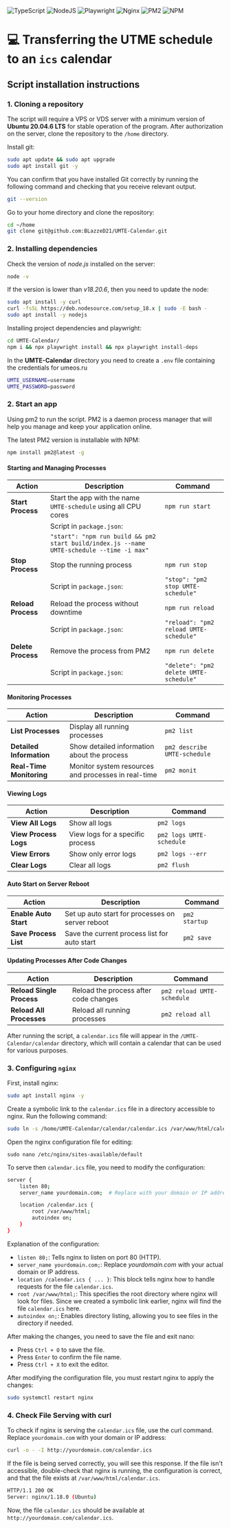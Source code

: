 ![TypeScript](https://img.shields.io/badge/typescript-%23007ACC.svg?style=for-the-badge&logo=typescript&logoColor=white) ![NodeJS](https://img.shields.io/badge/node.js-6DA55F?style=for-the-badge&logo=node.js&logoColor=white) ![Playwright](https://img.shields.io/badge/-playwright-%232EAD33?style=for-the-badge&logo=playwright&logoColor=white) ![Nginx](https://img.shields.io/badge/nginx-%23009639.svg?style=for-the-badge&logo=nginx&logoColor=white) ![PM2](https://img.shields.io/badge/PM2-24036f?style=for-the-badge&logo=pm2) ![NPM](https://img.shields.io/badge/NPM-%23CB3837.svg?style=for-the-badge&logo=npm&logoColor=white)

# 💻 Transferring the UTME schedule to an `ics` calendar

## Script installation instructions

### 1. Cloning a repository

The script will require a VPS or VDS server with a minimum version of **Ubuntu 20.04.6 LTS** for stable operation of the program.
After authorization on the server, clone the repository to the `/home` directory.

Install git:

```bash
sudo apt update && sudo apt upgrade
sudo apt install git -y
```

You can confirm that you have installed Git correctly by running the following command and checking that you receive relevant output.

```bash
git --version
```

Go to your home directory and clone the repository:

```bash
cd ~/home
git clone git@github.com:BLazzeD21/UMTE-Calendar.git
```

### 2. Installing dependencies

Check the version of _node.js_ installed on the server:

```bash
node -v
```

If the version is lower than _v18.20.6_, then you need to update the node:

```bash
sudo apt install -y curl
curl -fsSL https://deb.nodesource.com/setup_18.x | sudo -E bash -
sudo apt install -y nodejs
```

Installing project dependencies and playwright:

```bash
cd UMTE-Calendar/
npm i && npx playwright install && npx playwright install-deps
```

In the **UMTE-Calendar** directory you need to create a `.env` file containing the credentials for umeos.ru

```bash
UMTE_USERNAME=username
UMTE_PASSWORD=password
```

### 2. Start an app

Using pm2 to run the script. PM2 is a daemon process manager that will help you manage and keep your application online.

The latest PM2 version is installable with NPM:

```bash
npm install pm2@latest -g
```

#### Starting and Managing Processes

| **Action**         | **Description**                                                                           | **Command**                            |
| ------------------ | ----------------------------------------------------------------------------------------- | -------------------------------------- |
| **Start Process**  | Start the app with the name `UMTE-schedule` using all CPU cores                           | `npm run start`                        |
|                    | Script in `package.json`:                                                                 |                                        |
|                    | `"start": "npm run build && pm2 start build/index.js --name UMTE-schedule --time -i max"` |                                        |
| **Stop Process**   | Stop the running process                                                                  | `npm run stop`                         |
|                    | Script in `package.json`:                                                                 | `"stop": "pm2 stop UMTE-schedule"`     |
| **Reload Process** | Reload the process without downtime                                                       | `npm run reload`                       |
|                    | Script in `package.json`:                                                                 | `"reload": "pm2 reload UMTE-schedule"` |
| **Delete Process** | Remove the process from PM2                                                               | `npm run delete`                       |
|                    | Script in `package.json`:                                                                 | `"delete": "pm2 delete UMTE-schedule"` |

#### Monitoring Processes

| **Action**               | **Description**                                     | **Command**                  |
| ------------------------ | --------------------------------------------------- | ---------------------------- |
| **List Processes**       | Display all running processes                       | `pm2 list`                   |
| **Detailed Information** | Show detailed information about the process         | `pm2 describe UMTE-schedule` |
| **Real-Time Monitoring** | Monitor system resources and processes in real-time | `pm2 monit`                  |

#### Viewing Logs

| **Action**            | **Description**                  | **Command**              |
| --------------------- | -------------------------------- | ------------------------ |
| **View All Logs**     | Show all logs                    | `pm2 logs`               |
| **View Process Logs** | View logs for a specific process | `pm2 logs UMTE-schedule` |
| **View Errors**       | Show only error logs             | `pm2 logs --err`         |
| **Clear Logs**        | Clear all logs                   | `pm2 flush`              |

#### Auto Start on Server Reboot

| **Action**            | **Description**                                  | **Command**   |
| --------------------- | ------------------------------------------------ | ------------- |
| **Enable Auto Start** | Set up auto start for processes on server reboot | `pm2 startup` |
| **Save Process List** | Save the current process list for auto start     | `pm2 save`    |

#### Updating Processes After Code Changes

| **Action**                | **Description**                       | **Command**                |
| ------------------------- | ------------------------------------- | -------------------------- |
| **Reload Single Process** | Reload the process after code changes | `pm2 reload UMTE-schedule` |
| **Reload All Processes**  | Reload all running processes          | `pm2 reload all`           |

After running the script, a `calendar.ics` file will appear in the `/UMTE-Calendar/calendar` directory, which will contain a calendar that can be used for various purposes.

### 3. Configuring `nginx`

First, install nginx:

```bash
sudo apt install nginx -y
```

Create a symbolic link to the `calendar.ics` file in a directory accessible to nginx. Run the following command:

```bash
sudo ln -s /home/UMTE-Calendar/calendar/calendar.ics /var/www/html/calendar.ics
```

Open the nginx configuration file for editing:

`sudo nano /etc/nginx/sites-available/default`

To serve then `calendar.ics` file, you need to modify the configuration:

```bash
server {
    listen 80;
    server_name yourdomain.com;  # Replace with your domain or IP address

    location /calendar.ics {
        root /var/www/html;
        autoindex on;
    }
}
```

Explanation of the configuration:

- `listen 80;`: Tells nginx to listen on port 80 (HTTP).
- `server_name yourdomain.com;`: Replace _yourdomain.com_ with your actual domain or IP address.
- `location /calendar.ics { ... }`: This block tells nginx how to handle requests for the file `calendar.ics`.
- `root /var/www/html;`: This specifies the root directory where nginx will look for files. Since we created a symbolic link earlier, nginx will find the file `calendar.ics` here.
- `autoindex on;`: Enables directory listing, allowing you to see files in the directory if needed.

After making the changes, you need to save the file and exit nano:

- Press `Ctrl + O` to save the file.
- Press `Enter` to confirm the file name.
- Press `Ctrl + X` to exit the editor.

After modifying the configuration file, you must restart nginx to apply the changes:

```bash
sudo systemctl restart nginx
```

### 4. Check File Serving with curl

To check if nginx is serving the `calendar.ics` file, use the curl command. Replace `yourdomain.com` with your domain or IP address:

```bash
curl -o - -I http://yourdomain.com/calendar.ics
```

If the file is being served correctly, you will see this response. If the file isn't accessible, double-check that nginx is running, the configuration is correct, and that the file exists at `/var/www/html/calendar.ics`.

```bash
HTTP/1.1 200 OK
Server: nginx/1.18.0 (Ubuntu)
```

Now, the file `calendar.ics` should be available at `http://yourdomain.com/calendar.ics`.
